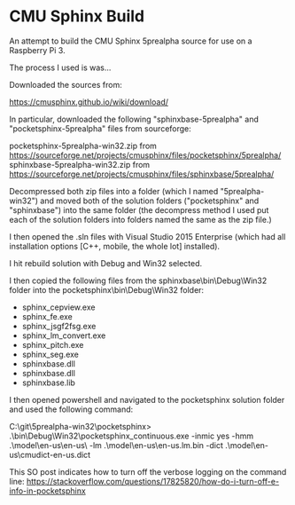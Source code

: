 # CMU Sphinx Build

An attempt to build the CMU Sphinx 5prealpha source for use on a Raspberry Pi 3.

The process I used is was...

Downloaded the sources from:

https://cmusphinx.github.io/wiki/download/

In particular, downloaded the following "sphinxbase-5prealpha" and "pocketsphinx-5prealpha" files from sourceforge:

pocketsphinx-5prealpha-win32.zip from https://sourceforge.net/projects/cmusphinx/files/pocketsphinx/5prealpha/
sphinxbase-5prealpha-win32.zip from https://sourceforge.net/projects/cmusphinx/files/sphinxbase/5prealpha/

Decompressed both zip files into a folder (which I named "5prealpha-win32") and moved both of the solution folders ("pocketsphinx" and "sphinxbase") into the same folder (the decompress method I used put each of the solution folders into folders named the same as the zip file.)

I then opened the .sln files with Visual Studio 2015 Enterprise (which had all installation options [C++, mobile, the whole lot] installed).

I hit rebuild solution with Debug and Win32 selected.

I then copied the following files from the sphinxbase\bin\Debug\Win32 folder into the pocketsphinx\bin\Debug\Win32 folder:

- sphinx_cepview.exe
- sphinx_fe.exe
- sphinx_jsgf2fsg.exe
- sphinx_lm_convert.exe
- sphinx_pitch.exe
- sphinx_seg.exe
- sphinxbase.dll
- sphinxbase.dll
- sphinxbase.lib

I then opened powershell and navigated to the pocketsphinx solution folder and used the following command:

C:\git\5prealpha-win32\pocketsphinx> .\bin\Debug\Win32\pocketsphinx_continuous.exe -inmic yes -hmm .\model\en-us\en-us\ -lm .\model\en-us\en-us.lm.bin -dict .\model\en-us\cmudict-en-us.dict

This SO post indicates how to turn off the verbose logging on the command line:
https://stackoverflow.com/questions/17825820/how-do-i-turn-off-e-info-in-pocketsphinx

